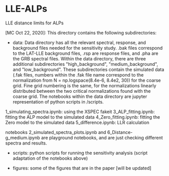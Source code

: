 # LLE-ALPs
 LLE distance limits for ALPs
 
 [MC Oct 22, 2020]:
 This directory contains the following subdirectories:
 - data:
 Data directory has all the relevant spectral, response, and background files needed for the sensitivity study. .bak files correspond to the LAT-LLE background files, .rsp are response files, and .pha are the GRB spectral files. 
Within the data directory, there are three additional subdirectories "high_background", "medium_background", and "low_background". These subdirectories contain the simulated data (.fak files, numbers within the .fak file name correspond to the normalization from N = np.logspace(8.4e-6, 8.4e2, 30)) for the coarse grid. Fine grid numbering is the same, for the normalizations linearly distributed between the two critical normalizations found with the coarse grid. 
The notebooks within the data directory are jupyter representation of python scripts in /scripts.

1_simulating_spectra.ipynb: using the XSPEC fakeit
3_ALP_fitting.ipynb: fitting the ALP model to the simulated data
4_Zero_fitting.ipynb: fitting the Zero model to the simulated data
5_difference.ipynb: LLR calculation

notebooks 2_simulated_spectra_plots.ipynb and 6_Distance-g_medium.ipynb are playground notebooks, and are just checking different spectra and results.

- scripts:
python scripts for running the sensitivity analysis (script adaptation of the notebooks above)

- figures:
some of the figures that are in the paper [will be updated]
